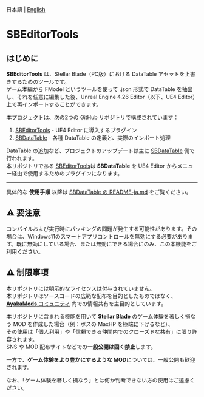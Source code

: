 日本語 | [English](../../README.md)

# SBEditorTools

## はじめに

**SBEditorTools** は、Stellar Blade（PC版）における DataTable アセットを上書きするためのツールです。  
ゲーム本編から FModel というツールを使って .json 形式で DataTable を抽出し、それを任意に編集した後、Unreal Engine 4.26 Editor（以下、UE4 Editor）上で再インポートすることができます。

本プロジェクトは、次の2つの GitHub リポジトリで構成されています：

1. [SBEditorTools](https://github.com/Kiyopon46/SBEditorTools/) - UE4 Editor に導入するプラグイン
2. [SBDataTable](https://github.com/Kiyopon46/SBDataTable/) - 各種 DataTable の定義と、実際のインポート処理

DataTable の追加など、プロジェクトのアップデートは主に [SBDataTable](https://github.com/Kiyopon46/SBDataTable/) 側で行われます。  
本リポジトリである [SBEditorTools](https://github.com/Kiyopon46/SBEditorTools/)は **SBDataTable** を UE4 Editor からメニュー経由で使用するためのプラグインになります。

---

具体的な **使用手順** 以降は [SBDataTable の README-ja.md](https://github.com/Kiyopon46/SBDataTable/blob/main/docs/ja/README-ja.md) をご覧ください。

## ⚠️ 要注意
コンパイルおよび実行時にパッキングの問題が発生する可能性があります。その場合は、Windows11のスマートアプリコントロールを無効にする必要があります。既に無効にしている場合、または無効にできる場合にのみ、この本機能をご利用ください。

## ⚠️ 制限事項

本リポジトリには明示的なライセンスは付与されていません。  
本リポジトリはソースコードの広範な配布を目的としたものではなく、[**AyakaMods** コミュニティ](https://discord.gg/stellarblademodding) 内での情報共有を主目的としています。

本リポジトリに含まれる機能を用いて **Stellar Blade** のゲーム体験を著しく損なう MOD を作成した場合（例：ボスの MaxHP を極端に下げるなど）、  
その使用は「個人利用」や「信頼できる仲間内でのクローズドな共有」に限り許容されます。  
SNS や MOD 配布サイトなどでの**一般公開は固く禁止**します。

一方で、**ゲーム体験をより豊かにするような MOD**については、一般公開も歓迎されます。

なお、「ゲーム体験を著しく損なう」とは何か判断できない方の使用はご遠慮ください。
